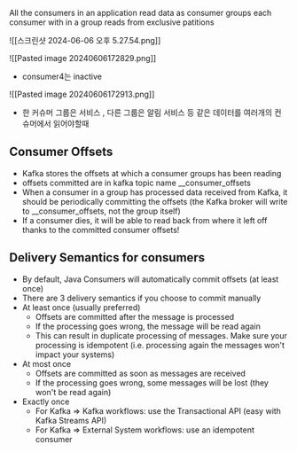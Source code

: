 All the consumers in an application read data as consumer groups
each consumer with in a group reads from exclusive patitions

![[스크린샷 2024-06-06 오후 5.27.54.png]]

![[Pasted image 20240606172829.png]]
- consumer4는 inactive

![[Pasted image 20240606172913.png]]
- 한 커슈머 그룹은 서비스 , 다른 그룹은 알림 서비스 등 같은 데이터를 여러개의 컨슈머에서 읽어야할때

## Consumer Offsets
- Kafka stores the offsets at which a consumer groups has been reading
- offsets committed are in kafka topic name __consumer_offsets
- When a consumer in a group has processed data received from Kafka, it should be periodically committing the offsets (the Kafka broker will write to __consumer_offsets, not the group itself)
- If a consumer dies, it will be able to read back from where it left off thanks to the committed consumer offsets!

## Delivery Semantics for consumers
- ﻿﻿By default, Java Consumers will automatically commit offsets (at least once)
- ﻿﻿There are 3 delivery semantics if you choose to commit manually
- ﻿﻿At least once (usually preferred)
	- ﻿﻿Offsets are committed after the message is processed
	- ﻿﻿If the processing goes wrong, the message will be read again
	- ﻿﻿This can result in duplicate processing of messages. Make sure your processing is idempotent (i.e. processing again the messages won't impact your systems)
- ﻿﻿At most once
	- ﻿﻿Offsets are committed as soon as messages are received
	- ﻿﻿If the processing goes wrong, some messages will be lost (they won't be read again)
- ﻿﻿Exactly once
	- ﻿﻿For Kafka => Kafka workflows: use the Transactional API (easy with Kafka Streams API)
	- ﻿﻿For Kafka => External System workflows: use an idempotent consumer


